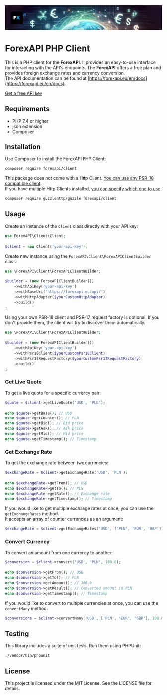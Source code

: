 [![logo.png](res/banner.png)](https://forexapi.eu)

# ForexAPI PHP Client

This is a PHP client for the **ForexAPI**. It provides an easy-to-use interface for interacting with the API's endpoints. 
The **ForexAPI** offers a free plan and provides foreign exchange rates and currency conversion.  
The API documentation can be found at [https://forexapi.eu/en/docs](https://forexapi.eu/en/docs).

[Get a free API key](https://forexapi.eu/)

## Requirements

- PHP 7.4 or higher
- json extension
- Composer

## Installation

Use Composer to install the ForexAPI PHP Client:

```bash
composer require forexapi/client
```

This package does not come with a Http Client. [You can use any PSR-18 compatible client](https://packagist.org/providers/psr/http-client-implementation).  
If you have multiple Http Clients installed, [you can specify which one to use](https://github.com/php-http/discovery?tab=readme-ov-file#usage-as-a-library-user).

```bash
composer require guzzlehttp/guzzle forexapi/client
```

## Usage

Create an instance of the `Client` class directly with your API key:

```php
use ForexAPI\Client\Client;

$client = new Client('your-api-key');
```

Create new instance using the `ForexAPI\Client\ForexAPIClientBuilder` class:

```php
use \ForexAPI\Client\ForexAPIClientBuilder;

$builder = (new ForexAPIClientBuilder())
    ->withApiKey('your-api-key')
    ->withBaseUri('https://forexapi.eu/api/')
    ->withHttpAdapter($yourCustomHttpAdapter)
    ->build()
;
```

Using your own PSR-18 client and PSR-17 request factory is optional. If you don't provide them, the client will try to discover them automatically.

```php
use \ForexAPI\Client\ForexAPIClientBuilder;

$builder = (new ForexAPIClientBuilder())
    ->withApiKey('your-api-key')
    ->withPsr18Client($yourCustomPsr18Client)
    ->withPsr17RequestFactory($yourCustomPsr17RequestFactory)
    ->build()
;
```

### Get Live Quote

To get a live quote for a specific currency pair:

```php
$quote = $client->getLiveQuote('USD', 'PLN');

echo $quote->getBase(); // USD
echo $quote->getCounter(); // PLN
echo $quote->getBid(); // Bid price
echo $quote->getAsk(); // Ask price
echo $quote->getMid(); // Mid price
echo $quote->getTimestamp(); // Timestamp
```

### Get Exchange Rate

To get the exchange rate between two currencies:

```php
$exchangeRate = $client->getExchangeRate('USD', 'PLN');

echo $exchangeRate->getFrom(); // USD
echo $exchangeRate->getTo(); // PLN
echo $exchangeRate->getRate(); // Exchange rate
echo $exchangeRate->getTimestamp(); // Timestamp
```

If you would like to get multiple exchange rates at once, you can use the `getExchangeRates` method.  
It accepts an array of counter currencies as an argument:

```php
$exchangeRate = $client->getExchangeRates('USD', ['PLN', 'EUR', 'GBP']);
```

### Convert Currency

To convert an amount from one currency to another:

```php
$conversion = $client->convert('USD', 'PLN', 100.0);

echo $conversion->getFrom(); // USD
echo $conversion->getTo(); // PLN
echo $conversion->getAmount(); // 100.0
echo $conversion->getResult(); // Converted amount in PLN
echo $conversion->getTimestamp(); // Timestamp
```

If you would like to convert to multiple currencies at once, you can use the `convertMany` method:

```php
$conversions = $client->convertMany('USD', ['PLN', 'EUR', 'GBP'], 100.0);
```

## Testing

This library includes a suite of unit tests. Run them using PHPUnit:

```bash
./vendor/bin/phpunit
```

## License

This project is licensed under the MIT License. See the LICENSE file for details.
